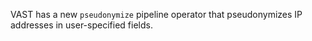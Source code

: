 VAST has a new `pseudonymize` pipeline operator that pseudonymizes IP addresses in user-specified fields.
